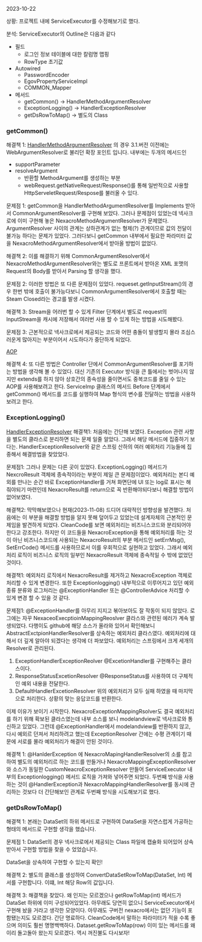 2023-10-22

상황:
프로젝트 내에 ServiceExecutor를 수정해보기로 했다.

분석:
ServiceExecutor의 Outline은 다음과 같다
- 필드
	- 로그인 정보 테이블에 대한 칼럼명 맵핑
	- RowType 초기값
- Autowired
	- PasswordEncoder
	- EgovPropertyServiceImpl
	- COMMON_Mapper
- 메서드
	- getCommon()  -> HandlerMethodArgumentResolver
	- ExceptionLogging() -> HandlerExceptionResolver
	- getDsRowToMap() -> 별도의 Class


### getCommon()
해결책 1:
<u>HandlerMethodArgumentResolver</u>
의 경우 3.1.버전 이전에는 WebArgumentResolver로 불리던 확장 포인트 입니다.
내부에는 두개의 메서드인
- supportParameter
- resolveArgument
	- 반환할 MethodArgument를 생성하는 부분
	- webRequest.getNativeRequest/Response()를 통해 일반적으로 사용할 HttpServeletRequest/Respose를 불러올 수 있다.

문제점 1:
getCommon을 HandlerMethodArgumentResolver를 Implements 받아서 CommonArgumentResolver를 구현해 보았다. 그러나 문제점이 있었는데 넥사크로에 이미 구현해 놓은 NexacroMethodArgumentResolver가 문제였다. ArgumentResolver 사이의 관계는 상하관계가 없는 형제(?) 관계이므로 값의 전달이 불가능 하다는 문제가 있었다. 그러다보니 getCommon 내부에서 필요한 파라미터 값을 NexacroMethodArgumentResolver에서 받아올 방법이 없었다.

해결책 2:
이를 해결하기 위해 CommonArgumentResolver에서 NexacroMethodArgumentResolver와는 별도로 프론트에서 받아온 XML 포맷의 Request의 Body를 받아서 Parsing 할 생각을 했다.

문제점 2: 
이러한 방법은 또 다른 문제점이 있었다. requeset.getInputStream()의 경우 한번 밖에 호출이 불가능다보니 CommonArgumentResolver에서 호출할 때는 Steam Closed라는 경고를 발생 시켰다.

해결책 3:
Stream을 어러번 할 수 있게 Filter 단계에서 별도로 request의 InputStream을 캐시에 저장해서 여러번 사용 할 수 있게 하는 방법을 시도해봤다.

문제점 3:
근본적으로 넥사크로에서 제공되는 코드와 어떤 충돌이 발생할지 몰라 조심스러운게 많아지는 부분이어서 시도하다가 중단하게 되었다.

<u>AOP</u>

해결책 4:
또 다른 방법은 Controller 단에서 CommonArgumentResolver를 포기하는 방법을 생각해 볼 수 있었다. 대신 기존의 Executor 방식을 큰 틀에서는 벗어나지 않지만 extends를 하지 않아 상호간의 종속성을 줄이면서도 중복코드를 줄일 수 있는 AOP를 사용해보려고 한다. ServiceImp 클래스의 메서드 Before 단계에서 getCommon() 메서드를 코드를 실행하여 Map 형식의 변수를 전달하는 방법을 사용하보려고 한다.

### ExceptionLogging()
<u>HandlerExceptionResolver</u>
해결책1: 처음에는 간단해 보였다. Exception 관련 사항을 별도의 클라스로 분리하면 되는 문제 일줄 알았다. 그래서 해당 메서드에 집중하기 보다는. HandlerExceptionResolver와 같은 스프링 산하의 여러 예외처리 기능들에 집중해서 해결방법을 찾았었다.

문제점1: 그러나 문제는 다른 곳이 있었다.  ExceptionLogging() 메서드가 NexcroResult 객체에 종속적이라는 부분이 제일 큰 문제점이었다. 예외처리는 본디 예외를 만나는 순간 바로 ExceptionHandler를 거쳐 화면단에 UI 또는 log로 표시는 해줘야되기 마련인데 NexacroResult를 return으로 꼭 반환해야되다보니 해결할 방법이 없어보였다.

해결책2: 막막해보였으나 현재(2023-11-08) 드디어 대략적인 방향성을 발견했다. 처음에는 이 부분을 해결할 방법을 알지 못해 덮어두고 있었는데 설계자체의 근본적인 문제임을 발견하게 되었다. CleanCode를 보면 예외처리는 비즈니스코드와 분리되어야 한다고 강조한다. 하지만 이 코드들을 NexacroException을 통해 예외처리를 하는 것이 아닌 비즈니스코드에 사용되는 NexacroResult의 부분 메서드인 setErrMsg(), SetErrCode() 메서드를 사용하므로서 이를 우회적으로 실현하고 있었다. 그래서 예외처리 로직이 비즈니스 로직의 일부인 NexacroResult 객체에 종속적일 수 밖에 없었던 것이다.

해결책1: 예외처리 로직에서 NexacroResult를 제거하고  NexacroException 객체로 처리할 수 있게 변경한다. 또한  Exceptionlogging() 내부적으로 이루어지고 있던 예외종류 분류와 로그처리는 @ExceptionHandler 또는 @ControllerAdvice 처리할 수 있게 변경 할 수 있을 것 같다.

문제점1: @ExceptionHandler를 아무리 지지고 볶아보아도 잘 작동이 되지 않았다. 로그에는 자꾸 NexaceoExecptioinMappingReoslver 클라스와 관련된 에러가 계속 발생되었다. 다행이도 github에 해당 소스가 올라와 있어서 확인해보니 AbstractExctpionHandlerResolver를 상속하는 예외처리 클라스였다. 예외처리에 대해서 더 깊게 알아야 되겠다는 생각에 더 파보았다.
예외처리는 스프링에서
크게 세개의 Resolver로 관리된다.
1. ExceptionHandlerExceptionReolver
@ExcetionHandler를 구현해주는 클라스이다.
1. ResponseStatusExcetionResolver
@ResponseStatus를 사용하여 더 구체적인 예외 내용을 전달한다. 
1. DefaultHandlerExcetionResolver
위의 예외처리가 모두 실패 하였을 때 마지막으로 처리한다. 상황의 맞는 응답코드를 반환한다.

이제 이유가 보이기 시작한다. NexacroExceptionMappingRsolver도 결국 예외처리를 하기 위해 확보된 클라스였는데 내부 소스를 보니  modelandview로 넥사크로와 통신하고 있었다. 그런데 @ExceptionHandler에서 modelandview를 반환하지 않고, 다시 예외르 던져서 처리하려고 했는데 ExceptionResolver 간에는 수평 관계이기 때문에 서로를 몰라 예외처리가 해결이 안된 것이다.

해결책 1:
@HanlderException 에 NexacroMapingHandlerResolver의 소를 참고하여 별도의 예외처리르 하는 코드를 만들거나
NexacroMappingExceptionResolver와 소스가 동일한 CustomNeacroExceptionResolver 만들어  ServiceExecutor 내부의 Exceptionlogging() 메서드 로직을 가져와 넣어주면 되었다.
두번째 방식을 사용하는 것이 @HandlerException과 NexacroMappingHandlerResolver를 동시에 관리하는 것보다 더 간단해보인 관계로 두번째 방식을 시도해보기로 했다.



### getDsRowToMap()

해결책 1: 
본래는 DataSet의 하위 메서드로 구현하여 DataSet을 자연스럽게 가공하는 형태의 메서드로 구현할 생각을 했습니다.

문제점 1:
DataSet의 경우 넥사크로에서 제공되는 Class 파일에 캡슐화 되어있어 상속받아서 구현할 방법을 찾을 수 었었습니다.

DataSet을 상속하여 구현할 수 있는지 확인!

해결책 2:
별도의 클래스를 생성하여 ConvertDataSetRowToMap(DataSet, Int)  메서를 구현합니다. 이떄,
Int 해당 Row의 값입니다.

해결책 3:
해결책을 찾았다. 왜 인지는 모르겠으나 getRowToMap(int) 메서드가 DataSet 하위에 이미 구성되어있었다. 아무래도 당연히 없으니 ServiceExecutor에서 구현해 놨을 거라고 생각한 모양이다. 아무래도 구버전 nexacro에서는 없던 기능이 포함됐는지도 모르겠다. 간단 명료하다. CleanCode에서 말하는 파라미터가 적을 수록 좋으며 의미도 훨씬 명명백백하다. Dataset.getRowToMap(row) 이미 있는 메서드를 왜이리 돌고돌아 왔는지 모르겠다. 역시 꺼진불도 다시보자!

